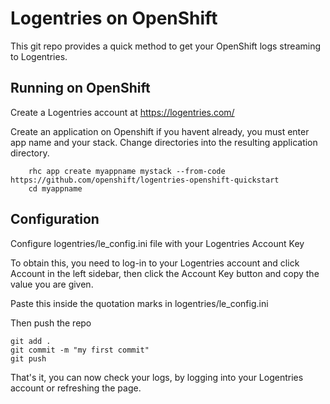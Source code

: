Logentries on OpenShift
======================

This git repo provides a quick method to get your OpenShift logs streaming to Logentries.

Running on OpenShift
----------------------------

Create a Logentries account at https://logentries.com/

Create an application on Openshift if you havent already, you must enter app name and your stack.  Change directories into the resulting application directory.

        rhc app create myappname mystack --from-code https://github.com/openshift/logentries-openshift-quickstart
        cd myappname

Configuration
-------------

Configure logentries/le_config.ini file with your Logentries Account Key

To obtain this, you need to log-in to your Logentries account and click Account in the left sidebar, then click the Account Key button
and copy the value you are given.

Paste this inside the quotation marks in logentries/le_config.ini

Then push the repo

	git add .
	git commit -m "my first commit"
	git push

That's it, you can now check your logs, by logging into your Logentries account or refreshing the page.
